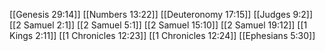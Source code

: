 [[Genesis 29:14]]
[[Numbers 13:22]]
[[Deuteronomy 17:15]]
[[Judges 9:2]]
[[2 Samuel 2:1]]
[[2 Samuel 5:1]]
[[2 Samuel 15:10]]
[[2 Samuel 19:12]]
[[1 Kings 2:11]]
[[1 Chronicles 12:23]]
[[1 Chronicles 12:24]]
[[Ephesians 5:30]]
